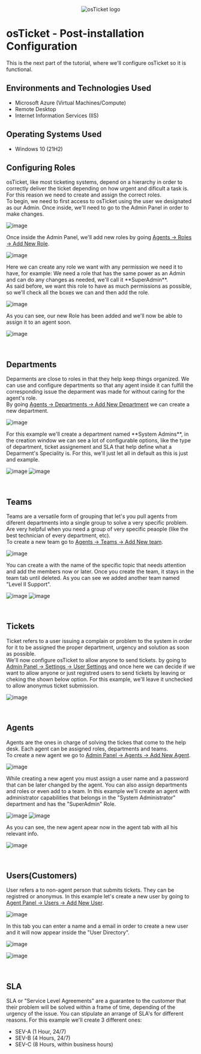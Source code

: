 <p align="center">
<img src="https://i.imgur.com/Clzj7Xs.png" alt="osTicket logo"/>
</p>

<h1>osTicket - Post-installation Configuration</h1>
This is the next part of the tutorial, where we'll configure osTicket so it is functional.<br />

<h2>Environments and Technologies Used</h2>

- Microsoft Azure (Virtual Machines/Compute)
- Remote Desktop
- Internet Information Services (IIS)

<h2>Operating Systems Used </h2>

- Windows 10</b> (21H2)
<h2>Configuring Roles</h2>
<p>
  osTicket, like most ticketing systems, depend on a hierarchy in order to correctly deliver the ticket depending on how urgent and dificult a task is. For this reason we need to create and assign the correct roles.<br>
  To begin, we need to first access to osTicket using the user we designated as our Admin. Once inside, we'll need to go to the Admin Panel in order to make changes.
</p>
<p>

  ![image](https://github.com/DsosaH/osticket-postconfg/assets/148100125/3196807e-740b-4e8b-9f25-176ad76fc904)

</p>
<p>
  Once inside the Admin Panel, we'll add new roles by going <ins>Agents -> Roles -> Add New Role</ins>.<br>
</p>
<p>
  
  ![image](https://github.com/DsosaH/osticket-postconfg/assets/148100125/cba9a2e8-3a27-4a81-a5d2-176efd7158fa)

</p>
<p>
  Here we can create any role we want with any permission we need it to have, for example: We need a role that has the same power as an Admin and can do any changes as needed, we'll call it **SuperAdmin**.<br>
  As said before, we want this role to have as much permissions as possible, so we'll check all the boxes we can and then add the role.
</p>
<p>

  ![image](https://github.com/DsosaH/osticket-postconfg/assets/148100125/93f4b6fb-d9f0-4a9a-944e-2f85f92bd738)

</p>
<p>
  As you can see, our new Role has been added and we'll now be able to assign it to an agent soon.
</p>
<p>

  ![image](https://github.com/DsosaH/osticket-postconfg/assets/148100125/5d5b5aee-e7bb-432f-8763-aa0ac802d26e)

</p><br/>
<h2>Departments</h2>
<p>Deparments are close to roles in that they help keep things organized. We can use and configure departments so that any agent inside it can fulfill the corresponding issue the deparment was made for without caring for the agent's role.<br>
By going <ins>Agents -> Departments -> Add New Department</ins> we can create a new department.</p>
<p>

  ![image](https://github.com/DsosaH/osticket-postconfg/assets/148100125/48ed7373-6e0f-47b6-ae57-c6f194bed4d3)

</p>
<p>
  For this example we'll create a department named **System Admins**, in the creation window we can see a lot of configurable options, like the type of department, ticket assignement and SLA that help define what a Deparment's Speciality is. For this, we'll just let all in default as this is just and example.
</p>
<p>

  ![image](https://github.com/DsosaH/osticket-postconfg/assets/148100125/7de6d8af-ee56-41bf-bbd1-c7a1909d3803)
![image](https://github.com/DsosaH/osticket-postconfg/assets/148100125/a744781f-2ce7-4986-abb1-57c79725acad)

</p>
<br/>
<h2>Teams</h2>
<p>
  Teams are a versatile form of grouping that let's you pull agents from diferent departments into a single group to solve a very specific problem. Are very helpful when you need a group of very specific peaople (like the best technician of every department, etc).<br>
  To create a new team go to <ins>Agents -> Teams -> Add New team</ins>.
</p>
<p>

  ![image](https://github.com/DsosaH/osticket-postconfg/assets/148100125/f0dfa81f-72cb-4fac-9e8a-0352b3241d2f)

</p>
<p>
  You can create a with the name of the specific topic that needs attention and add the members now or later. Once you create the team, it stays in the team tab until deleted. As you can see we added another team named "Level II Support".
</p>
<p>

  ![image](https://github.com/DsosaH/osticket-postconfg/assets/148100125/2fde8809-129b-4d4c-9e42-da524f0ced6f)
![image](https://github.com/DsosaH/osticket-postconfg/assets/148100125/d2df3c18-db25-4b08-ac58-1bee65fd0723)

</p><br/>
<h2>Tickets</h2>
<p>
  Ticket refers to a user issuing a complain or problem to the system in order for it to be assigned the proper department, urgency and solution as soon as possible.<br>
  We'll now configure osTicket to allow anyone to send tickets. by going to <ins>Admin Panel -> Settings -> User Settings</ins> and once here we can decide if we want to allow anyone or just registred users to send tickets by leaving or cheking the shown below option. For this example, we'll leave it unchecked to allow anonymus ticket submission.
</p>
<p>

   ![image](https://github.com/DsosaH/osticket-postconfg/assets/148100125/c525e151-4d46-44ff-b10b-dca8903719d1)

</p>
<br/>
<h2>Agents</h2>
<p>Agents are the ones in charge of solving the tickes that come to the help desk. Each agent can be assigned roles, departments and teams.<br>
  To create a new agent we go to <ins>Admin Panel -> Agents -> Add New Agent</ins>.
</p>
<p>

 ![image](https://github.com/DsosaH/osticket-postconfg/assets/148100125/6f29689e-3697-4bde-ace1-7d8076e7ffc7)
 
</p>
<p>
  While creating a new agent you must assign a user name and a password that can be later changed by the agent. You can also assign departments and roles or even add to a team. In this example we'll create an agent with administrator capabilities that belongs in the "System Administrator" department and has the "SuperAdmin" Role.
</p>
<p>

  ![image](https://github.com/DsosaH/osticket-postconfg/assets/148100125/a5cf1b93-3922-4a34-ba5b-b30123e898f8)
  ![image](https://github.com/DsosaH/osticket-postconfg/assets/148100125/9a4ef3f2-7e7d-4f6e-bc38-efc5442d7727)

</p>
<p>
  As you can see, the new agent apear now in the agent tab with all his relevant info.
</p>
<p>

  ![image](https://github.com/DsosaH/osticket-postconfg/assets/148100125/c8d42e2a-5918-40cd-8e27-d653da687f29)

</p>
<br/>
<h2>Users(Customers)</h2>
<p>
  User refers a to non-agent person that submits tickets. They can be registred or anonymus. In this example let's create a new user by going to <ins>Agent Panel -> Users -> Add New User</ins>.
</p>
<p>
  
  ![image](https://github.com/DsosaH/osticket-postconfg/assets/148100125/bc86582d-1353-48ff-af14-3dc7159d79df)

</p>
<p>
  In this tab you can enter a name and a email in order to create a new user and it will now appear inside the "User Directory".
</p>
<p>
  
  ![image](https://github.com/DsosaH/osticket-postconfg/assets/148100125/11b6b20d-6717-49f1-a289-0defb4642a10)

  ![image](https://github.com/DsosaH/osticket-postconfg/assets/148100125/833d5bf7-2ed1-467a-885d-3cc56b11690d)

</p><br/>
<h2>SLA</h2>
<p>
  SLA or "Service Level Agreements" are a guarantee to the customer that their problem will be solved within a frame of time, depending of the urgency of the issue. You can stipulate an arrange of SLA's for different reasons. For this example we'll create 3 different ones:
  <ul>
    <li>SEV-A (1 Hour, 24/7)</li>
    <li>SEV-B (4 Hours, 24/7)</li>
    <li>SEV-C (8 Hours, within business hours)</li>
  <ul/>  
</p>

